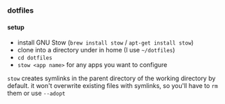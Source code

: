 ### dotfiles

#### setup

- install GNU Stow (`brew install stow` / `apt-get install stow`)
- clone into a directory under in home (I use `~/dotfiles`)
- `cd dotfiles`
- `stow <app name>` for any apps you want to configure

`stow` creates symlinks in the parent directory of the working directory by default. it won't overwrite existing files with symlinks, so you'll have to `rm` them or use `--adopt`
